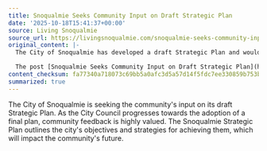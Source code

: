 ```yaml
---
title: Snoqualmie Seeks Community Input on Draft Strategic Plan
date: '2025-10-18T15:41:37+00:00'
source: Living Snoqualmie
source_url: https://livingsnoqualmie.com/snoqualmie-seeks-community-input-on-draft-strategic-plan/?utm_source=rss&utm_medium=rss&utm_campaign=snoqualmie-seeks-community-input-on-draft-strategic-plan
original_content: |-
  The City of Snoqualmie has developed a draft Strategic Plan and would like the community’s input as the City Council moves toward adopting a final plan.&nbsp; The Snoqualmie Strategic Plan […]

  The post [Snoqualmie Seeks Community Input on Draft Strategic Plan](https://livingsnoqualmie.com/snoqualmie-seeks-community-input-on-draft-strategic-plan/) appeared first on [Living Snoqualmie](https://livingsnoqualmie.com).
content_checksum: fa77340a718073c69bb5a0afc3d5a57d14f5fdc7ee330859b753b04b540977af
summarized: true
---
```


The City of Snoqualmie is seeking the community's input on its draft Strategic Plan. As the City Council progresses towards the adoption of a final plan, community feedback is highly valued. The Snoqualmie Strategic Plan outlines the city's objectives and strategies for achieving them, which will impact the community's future.